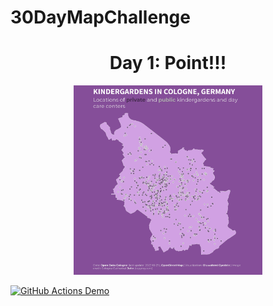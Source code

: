 
# 30DayMapChallenge


<h1 align="center"> Day 1: Point!!! </h1>

  <p align="center">
    <img src="https://github.com/BB1464/30DayMapChallenge/blob/master/Plot/day01_points_01.png" width="60%">
      </p>













[![GitHub Actions Demo](https://github.com/BB1464/30DayMapChallenge/actions/workflows/run_pipeline.yml/badge.svg)](https://github.com/BB1464/30DayMapChallenge/actions/workflows/run_pipeline.yml)
